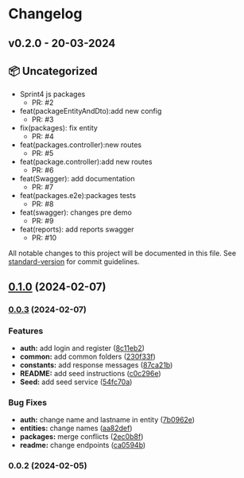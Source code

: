 # Changelog
## v0.2.0 - 20-03-2024
## 📦 Uncategorized

- Sprint4 js packages
   - PR: #2
- feat(packageEntityAndDto):add new config
   - PR: #3
- fix(packages): fix entity
   - PR: #4
- feat(packages.controller):new routes
   - PR: #5
- feat(package.controller):add new routes
   - PR: #6
- feat(Swagger): add documentation
   - PR: #7
- feat(packages.e2e):packages tests
   - PR: #8
- feat(swagger): changes pre demo
   - PR: #9
- feat(reports): add reports swagger
   - PR: #10



All notable changes to this project will be documented in this file. See [standard-version](https://github.com/conventional-changelog/standard-version) for commit guidelines.

## [0.1.0](https://github.com/javiertrombetta/p5-box-back/compare/v0.0.3...v0.1.0) (2024-02-07)

### [0.0.3](https://github.com/javiertrombetta/p5-box-back/compare/v0.0.2...v0.0.3) (2024-02-07)

### Features

- **auth:** add login and register ([8c11eb2](https://github.com/javiertrombetta/p5-box-back/commit/8c11eb26c8179ec3ba7fea7919b7b80b6c011f3e))
- **common:** add common folders ([230f33f](https://github.com/javiertrombetta/p5-box-back/commit/230f33fe076084baf880c0c850bcd4a07f826172))
- **constants:** add response messages ([87ca21b](https://github.com/javiertrombetta/p5-box-back/commit/87ca21b5f979683cb4e88742e5c9f39b019dfb6b))
- **README:** add seed instructions ([c0c296e](https://github.com/javiertrombetta/p5-box-back/commit/c0c296e9a62b67d550fdf6678a1ec1fd76c1e808))
- **Seed:** add seed service ([54fc70a](https://github.com/javiertrombetta/p5-box-back/commit/54fc70a4cd792c8ad159d3fef32790797dab35a3))

### Bug Fixes

- **auth:** change name and lastname in entity ([7b0962e](https://github.com/javiertrombetta/p5-box-back/commit/7b0962eaf8efa5593d5ca376c1630821c180598e))
- **entities:** change names ([aa82def](https://github.com/javiertrombetta/p5-box-back/commit/aa82def57a8484f536a0ef317947f8f6fd5bf4bf))
- **packages:** merge conflicts ([2ec0b8f](https://github.com/javiertrombetta/p5-box-back/commit/2ec0b8f8bf10ee1969b32d0a45eee1a8d4a1529d))
- **readme:** change endpoints ([ca0594b](https://github.com/javiertrombetta/p5-box-back/commit/ca0594b086dd1ab9c9a7df97ce238e192a5db66a))

### 0.0.2 (2024-02-05)
